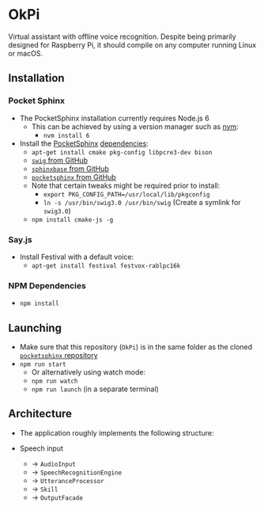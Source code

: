 # OkPi
Virtual assistant with offline voice recognition. Despite being primarily designed for Raspberry Pi, it should compile on any computer running Linux or macOS.

## Installation

### Pocket Sphinx
* The PocketSphinx installation currently requires Node.js 6
    * This can be achieved by using a version manager such as [nvm](https://github.com/creationix/nvm):
        * `nvm install 6`
* Install the [PocketSphinx](https://github.com/cmusphinx/node-pocketsphinx) [dependencies](https://github.com/cmusphinx/node-pocketsphinx#installation):
    * `apt-get install cmake pkg-config libpcre3-dev bison`
    * [`swig` from GitHub](https://github.com/swig/swig)
    * [`sphinxbase` from GitHub](https://github.com/cmusphinx/sphinxbase)
    * [`pocketsphinx` from GitHub](https://github.com/cmusphinx/pocketsphinx)
    * Note that certain tweaks might be required prior to install:
        * `export PKG_CONFIG_PATH=/usr/local/lib/pkgconfig`
        * `ln -s /usr/bin/swig3.0 /usr/bin/swig` (Create a symlink for `swig3.0`)
    * `npm install cmake-js -g`

### Say.js
* Install Festival with a default voice:
    * `apt-get install festival festvox-rablpc16k`

### NPM Dependencies
* `npm install`

## Launching
* Make sure that this repository (`OkPi`) is in the same folder as the cloned [`pocketsphinx` repository](https://github.com/cmusphinx/pocketsphinx)
* `npm run start`
    * Or alternatively using watch mode:
    * `npm run watch`
    * `npm run launch` (in a separate terminal)

## Architecture
* The application roughly implements the following structure:

* Speech input 
    * -> `AudioInput`
    * -> `SpeechRecognitionEngine`
    * -> `UtteranceProcessor`
    * -> `Skill`
    * -> `OutputFacade`

